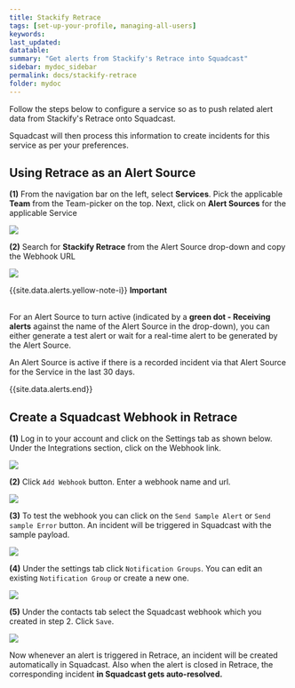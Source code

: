```yaml
---
title: Stackify Retrace
tags: [set-up-your-profile, managing-all-users]
keywords: 
last_updated: 
datatable: 
summary: "Get alerts from Stackify's Retrace into Squadcast"
sidebar: mydoc_sidebar
permalink: docs/stackify-retrace
folder: mydoc
---
```


Follow the steps below to configure a service so as to push related alert data from Stackify's Retrace onto Squadcast.

Squadcast will then process this information to create incidents for this service as per your preferences.

## Using Retrace as an Alert Source

**(1)** From the navigation bar on the left, select **Services**. Pick the applicable **Team** from the Team-picker on the top. Next, click on **Alert Sources** for the applicable Service

![](../.gitbook/assets/alert\_source\_1.png)

**(2)** Search for **Stackify Retrace** from the Alert Source drop-down and copy the Webhook URL

![](../.gitbook/assets/stackify\_1.png)

{{site.data.alerts.yellow-note-i}}
<b>Important</b><br/><br/>
<p>For an Alert Source to turn active (indicated by a <b>green dot - Receiving alerts</b> against the name of the Alert Source in the drop-down), you can either generate a test alert or wait for a real-time alert to be generated by the Alert Source.</p>
<p>An Alert Source is active if there is a recorded incident via that Alert Source for the Service in the last 30 days.</p>
{{site.data.alerts.end}}

## Create a Squadcast Webhook in Retrace

**(1)** Log in to your account and click on the Settings tab as shown below. Under the Integrations section, click on the Webhook link.

![](../.gitbook/assets/stackify\_2.png)

**(2)** Click `Add Webhook` button. Enter a webhook name and url.

![](../.gitbook/assets/stackify\_3.png)

**(3)** To test the webhook you can click on the `Send Sample Alert` or `Send sample Error` button. An incident will be triggered in Squadcast with the sample payload.

![](../.gitbook/assets/stackify\_4.png)

**(4)** Under the settings tab click `Notification Groups`. You can edit an existing `Notification Group` or create a new one.

![](../.gitbook/assets/stackify\_5.png)

**(5)** Under the contacts tab select the Squadcast webhook which you created in step 2. Click `Save`.

![](../.gitbook/assets/stackify\_6.png)

Now whenever an alert is triggered in Retrace, an incident will be created automatically in Squadcast. Also when the alert is closed in Retrace, the corresponding incident **in Squadcast gets auto-resolved.**